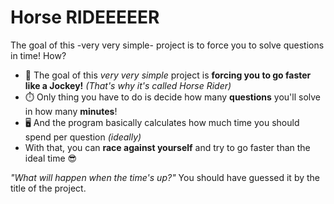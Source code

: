 # Horse RIDEEEEER
 The goal of this -very very simple- project is to force you to solve questions in time! How?
- 🎯 The goal of this *very very simple* project is **forcing you to go faster like a Jockey!** *(That's why it's called Horse Rider)*
- ⏱️ Only thing you have to do is decide how many **questions** you'll solve in how many **minutes**!
- 🖥️ And the program basically calculates how much time you should spend per question *(ideally)*
- With that, you can **race against yourself** and try to go faster than the ideal time 😎

*"What will happen when the time's up?"* You should have guessed it by the title of the project.
